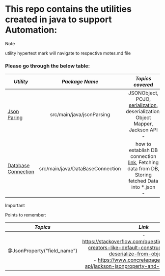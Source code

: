 # This repo contains the utilities created in java to support Automation:

> [!NOTE]
> utility hypertext mark will navigate to respective motes.md file

### Please go through the below table:

| **_Utility_**                                                                |        **_Package Name_**        |                                                                             **_Topics covered_**                                                                              |
|------------------------------------------------------------------------------|:--------------------------------:|:-----------------------------------------------------------------------------------------------------------------------------------------------------------------------------:|
| [Json Paring](src/main/java/jsonParsing/jsonParsingNotes.md)                 |    src/main/java/jsonParsing     |                  JSONObject, POJO, [serialization](https://www.geeksforgeeks.org/serialization-in-java/), deserialization, Object Mapper, Jackson API<br/> -                  | 
| [Database Connection](src/main/java/DataBaseConnection/DbCOnnectionNotes.md) | src/main/java/DataBaseConnection | how to establish DB connection [link](src/main/java/DataBaseConnection/FetchDataFromDb/DbConnectionUtil.java), Fetching data from DB, Storing fetched Data into *.json<br/> - | 

> [!IMPORTANT]
> Points to remember:

| **_Topics_**                |                                                                                                        **_Link_**                                                                                                        |
|-----------------------------|:------------------------------------------------------------------------------------------------------------------------------------------------------------------------------------------------------------------------:|
| @JsonProperty("field_name") | -  https://stackoverflow.com/questions/53191468/no-creators-like-default-construct-exist-cannot-deserialize-from-object-valu <br/> - https://www.concretepage.com/jackson-api/jackson-jsonproperty-and-jsonalias-example | 
